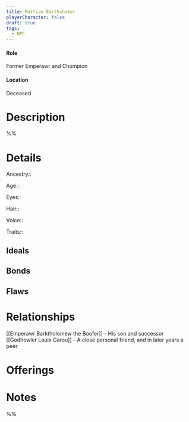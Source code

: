 ```yaml
---
title: Mattias Earthshaker
playerCharacter: false
draft: true
tags:
  - NPC
---
```


#### Role
Former Emperawr and Chompion

#### Location 
Deceased


# Description


%%
# Details

Ancestry::

Age::

Eyes::

Hair::

Voice::

Traits::


## Ideals


## Bonds


## Flaws


# Relationships
[[Emperawr Barktholomew the Boofer]] - His son and successor
[[Godhowler Louix Garou]] - A close personal friend, and in later years a peer

# Offerings


# Notes


%%